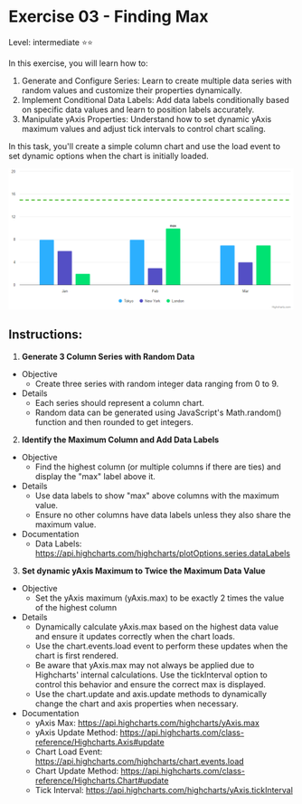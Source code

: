 # Exercise 03 - Finding Max
Level: intermediate ⭐⭐

In this exercise, you will learn how to:
1. Generate and Configure Series: Learn to create multiple data series with random values and customize their properties dynamically.
2. Implement Conditional Data Labels: Add data labels conditionally based on specific data values and learn to position labels accurately.
3. Manipulate yAxis Properties: Understand how to set dynamic yAxis maximum values and adjust tick intervals to control chart scaling.

In this task, you'll create a simple column chart and use the load event to set dynamic options when the chart is initially loaded.


![exercise.png](exercise.png)

## Instructions:
1. **Generate 3 Column Series with Random Data**
* Objective
  *  Create three series with random integer data ranging from 0 to 9.
* Details
  * Each series should represent a column chart.
  * Random data can be generated using JavaScript's Math.random() function and then rounded to get integers.

2. **Identify the Maximum Column and Add Data Labels**
* Objective
  * Find the highest column (or multiple columns if there are ties) and display the "max" label above it.
* Details
  * Use data labels to show "max" above columns with the maximum value.
  * Ensure no other columns have data labels unless they also share the maximum value.
* Documentation
  * Data Labels: https://api.highcharts.com/highcharts/plotOptions.series.dataLabels

3. **Set dynamic yAxis Maximum to Twice the Maximum Data Value**
* Objective
  * Set the yAxis maximum (yAxis.max) to be exactly 2 times the value of the highest column
* Details
  * Dynamically calculate yAxis.max based on the highest data value and ensure it updates correctly when the chart loads.
  * Use the chart.events.load event to perform these updates when the chart is first rendered.
  * Be aware that yAxis.max may not always be applied due to Highcharts' internal calculations. Use the tickInterval option to control this behavior and ensure the correct max is displayed.
  * Use the chart.update and axis.update methods to dynamically change the chart and axis properties when necessary.
* Documentation
  * yAxis Max: https://api.highcharts.com/highcharts/yAxis.max
  * yAxis Update Method: https://api.highcharts.com/class-reference/Highcharts.Axis#update
  * Chart Load Event: https://api.highcharts.com/highcharts/chart.events.load
  * Chart Update Method: https://api.highcharts.com/class-reference/Highcharts.Chart#update
  * Tick Interval: https://api.highcharts.com/highcharts/yAxis.tickInterval